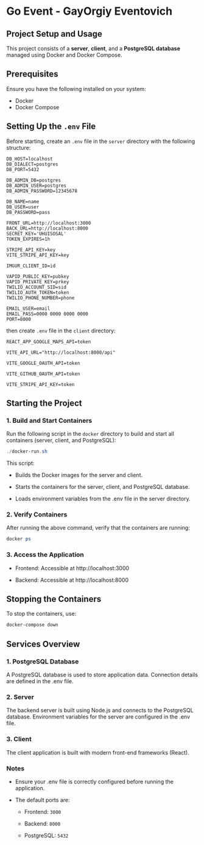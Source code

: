# Go Event - GayOrgiy Eventovich

## Project Setup and Usage

This project consists of a **server**, **client**, and a **PostgreSQL database** managed using Docker and Docker Compose.

## Prerequisites
Ensure you have the following installed on your system:
- Docker
- Docker Compose

## Setting Up the `.env` File
Before starting, create an `.env` file in the `server` directory with the following structure:

```dotenv
DB_HOST=localhost
DB_DIALECT=postgres
DB_PORT=5432

DB_ADMIN_DB=postgres
DB_ADMIN_USER=postgres
DB_ADMIN_PASSWORD=12345678

DB_NAME=name
DB_USER=user
DB_PASSWORD=pass

FRONT_URL=http://localhost:3000
BACK_URL=http://localhost:8000
SECRET_KEY='UHUISOSAL'
TOKEN_EXPIRES=1h

STRIPE_API_KEY=key
VITE_STRIPE_API_KEY=key

IMGUR_CLIENT_ID=id

VAPID_PUBLIC_KEY=pubkey
VAPID_PRIVATE_KEY=prkey
TWILIO_ACCOUNT_SID=sid
TWILIO_AUTH_TOKEN=token
TWILIO_PHONE_NUMBER=phone

EMAIL_USER=email
EMAIL_PASS=0000 0000 0000 0000
PORT=8000
```

then create `.env` file in the `client` directory:

```dotenv
REACT_APP_GOOGLE_MAPS_API=token

VITE_API_URL="http://localhost:8000/api"

VITE_GOOGLE_OAUTH_API=token

VITE_GITHUB_OAUTH_API=token

VITE_STRIPE_API_KEY=token
```

## Starting the Project

### 1. Build and Start Containers
Run the following script in the `docker` directory to build and start all containers (server, client, and PostgreSQL):

```powershell
./docker-run.sh
```

This script:
- Builds the Docker images for the server and client.

- Starts the containers for the server, client, and PostgreSQL database.

- Loads environment variables from the .env file in the server directory.

### 2. Verify Containers
After running the above command, verify that the containers are running:

```powershell
docker ps
```

### 3. Access the Application

- Frontend: Accessible at http://localhost:3000

- Backend: Accessible at http://localhost:8000

## Stopping the Containers

To stop the containers, use:

```powershell
docker-compose down
```

## Services Overview

### 1. PostgreSQL Database

A PostgreSQL database is used to store application data.
Connection details are defined in the .env file.

### 2. Server

The backend server is built using Node.js and connects to the PostgreSQL database.
Environment variables for the server are configured in the .env file.

### 3. Client
The client application is built with modern front-end frameworks (React).
### Notes

- Ensure your .env file is correctly configured before running the application.

- The default ports are:

  - Frontend: `3000`

  - Backend: `8000`

  - PostgreSQL: `5432`